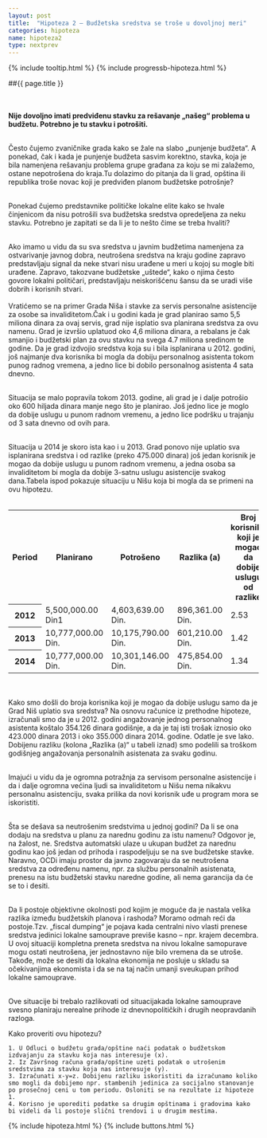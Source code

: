 ```yaml
---
layout: post
title:  "Hipoteza 2 – Budžetska sredstva se troše u dovoljnoj meri"
categories: hipoteza
name: hipoteza2
type: nextprev 
---
```


{% include tooltip.html %}
{% include progressb-hipoteza.html %}


##{{ page.title }}

<div class="justify">
<br/><br/>
<b>Nije dovoljno imati predviđenu stavku za rešavanje „našeg“ problema u budžetu. Potrebno je tu stavku i potrošiti. </b><br/><br/>

Često čujemo zvaničnike grada kako se žale na slabo „punjenje budžeta“. A ponekad, čak i kada je punjenje budžeta sasvim korektno, stavka, koja je bila namenjena rešavanju problema grupe građana za koju se mi zalažemo, ostane nepotrošena do kraja.Tu dolazimo do pitanja da li grad, opština ili republika troše novac koji je predviđen planom budžetske potrošnje? <br/><br/>

Ponekad čujemo predstavnike političke lokalne elite kako se hvale činjenicom da nisu potrošili sva budžetska sredstva opredeljena za neku stavku. Potrebno je zapitati se da li je to nešto čime se treba hvaliti?<br/><br/>

Ako imamo u vidu da su sva sredstva u javnim budžetima namenjena za ostvarivanje javnog dobra, neutrošena sredstva na kraju godine zapravo predstavljaju signal da neke stvari nisu urađene u meri u kojoj su mogle biti urađene. Zapravo, takozvane budžetske „uštede“, kako o njima često govore lokalni političari, predstavljaju neiskorišćenu šansu da se uradi više dobrih i korisnih stvari.
<br/><br/>
Vratićemo se na primer Grada Niša i stavke za servis personalne asistencije za osobe sa invaliditetom.Čak i u godini kada je grad planirao samo 5,5 miliona dinara za ovaj servis, grad nije isplatio sva planirana sredstva za ovu namenu. Grad je izvršio uplatuod oko 4,6 miliona dinara, a rebalans je čak smanjio i budžetski plan za ovu stavku na svega 4.7 miliona sredinom te godine. Da je grad izdvojio sredstva koja su i bila isplanirana u 2012. godini, još najmanje dva korisnika bi mogla da dobiju personalnog asistenta tokom punog radnog vremena, a jedno lice bi dobilo personalnog asistenta 4 sata dnevno.<br/><br/>

Situacija se malo popravila tokom 2013. godine, ali grad je i dalje potrošio oko 600 hiljada dinara manje nego što je planirao. Još jedno lice je moglo da dobije uslugu u punom radnom vremenu, a jedno lice podršku u trajanju od 3 sata dnevno od ovih para.<br/><br/>

Situacija u 2014 je skoro ista kao i u 2013. Grad ponovo nije uplatio sva isplanirana sredstva i od razlike (preko 475.000 dinara) još jedan korisnik je mogao da dobije uslugu u punom radnom vremenu, a jedna osoba sa invaliditetom bi mogla da dobije 3-satnu uslugu asistencije svakog dana.Tabela ispod pokazuje situaciju u Nišu koja bi mogla da se primeni na ovu hipotezu.<br/><br/>

<table>
	<tr>
		<th> Period</th>
		<th> Planirano</th>
		<th> Potrošeno</th>
		<th> Razlika (a)</th>
		<th> Broj korisnika koji je mogao da dobije uslugu od razlike</th>
	</tr>
	<tr>
		<th>2012</th>
		<td>5,500,000.00 Din1</td>
		<td>4,603,639.00 Din.</td>
		<td>896,361.00 Din.</td>
		<td>2.53</td>
	</tr>
	<tr>
		<th>2013</th>
		<td>10,777,000.00 Din.</td>
		<td>10,175,790.00 Din.</td>
		<td>601,210.00 Din.</td>
		<td>1.42</td>
	</tr>
	<tr>
		<th>2014</th>
		<td>10,777,000.00 Din.</td>
		<td>10,301,146.00 Din.</td>
		<td>475,854.00 Din.</td>
		<td>1.34</td>
	</tr>
</table>
<br/><br/>
Kako smo došli do broja korisnika koji je mogao da dobije uslugu samo da je Grad Niš uplatio sva sredstva? Na osnovu računice iz prethodne hipoteze, izračunali smo da je u 2012. godini angažovanje jednog personalnog asistenta koštalo 354.126 dinara godišnje, a da je taj isti trošak iznosio oko 423.000 dinara 2013 i oko 355.000 dinara 2014. godine. Odatle je sve lako. Dobijenu razliku (kolona „Razlika (a)“ u tabeli iznad) smo podelili sa troškom godišnjeg angažovanja personalnih asistenata za svaku godinu.<br/><br/>

Imajući u vidu da je ogromna potražnja za servisom personalne asistencije i da i dalje ogromna većina ljudi sa invaliditetom u Nišu nema nikakvu personalnu asistenciju, svaka prilika da novi korisnik uđe u program mora se iskoristiti.<br/><br/>

Šta se dešava sa neutrošenim sredstvima u jednoj godini? Da li se ona dodaju na sredstva u planu za narednu godinu za istu namenu? Odgovor je, na žalost, ne. Sredstva automatski ulaze u ukupan budžet za narednu godinu kao još jedan od prihoda i raspodeljuju se na sve budžetske stavke. Naravno, OCDi imaju prostor da javno zagovaraju da se neutrošena sredstva za određenu namenu, npr. za službu personalnih asistenata, prenesu na istu budžetski stavku naredne godine, ali nema garancija da će se to i desiti.<br/><br/>

Da li postoje objektivne okolnosti pod kojim je moguće da je nastala velika razlika između budžetskih planova i rashoda? Moramo odmah reći da postoje.Tzv. „fiscal dumping“ je pojava kada centralni nivo vlasti prenese sredstva jedinici lokalne samouprave previše kasno – npr. krajem decembra. U ovoj situaciji kompletna preneta sredstva na nivou lokalne samopurave mogu ostati neutrošena, jer jednostavno nije bilo vremena da se utroše. Takođe, može se desiti da lokalna ekonomija ne posluje u skladu sa očekivanjima ekonomista i da se na taj način umanji sveukupan prihod lokalne samouprave. <br/><br/>

Ove situacije bi trebalo razlikovati od situacijakada lokalne samouprave svesno planiraju nerealne prihode iz dnevnopolitičkih i drugih neopravdanih razloga.<br/></div>

Kako proveriti ovu hipotezu?


	1. U Odluci o budžetu grada/opštine naći podatak o budžetskom izdvajanju za stavku koja nas interesuje (x). 
	2. Iz Završnog računa grada/opštine uzeti podatak o utrošenim sredstvima za stavku koja nas interesuje (y).
	3. Izračunati x-y=z. Dobijenu razliku iskoristiti da izračunamo koliko smo mogli da dobijemo npr. stambenih jedinica za socijalno stanovanje po prosečnoj ceni u tom periodu. Osloniti se na rezultate iz hipoteze 1.
	4. Korisno je uporediti podatke sa drugim opštinama i gradovima kako bi videli da li postoje slični trendovi i u drugim mestima.





{% include hipoteza.html %}
{% include buttons.html %}